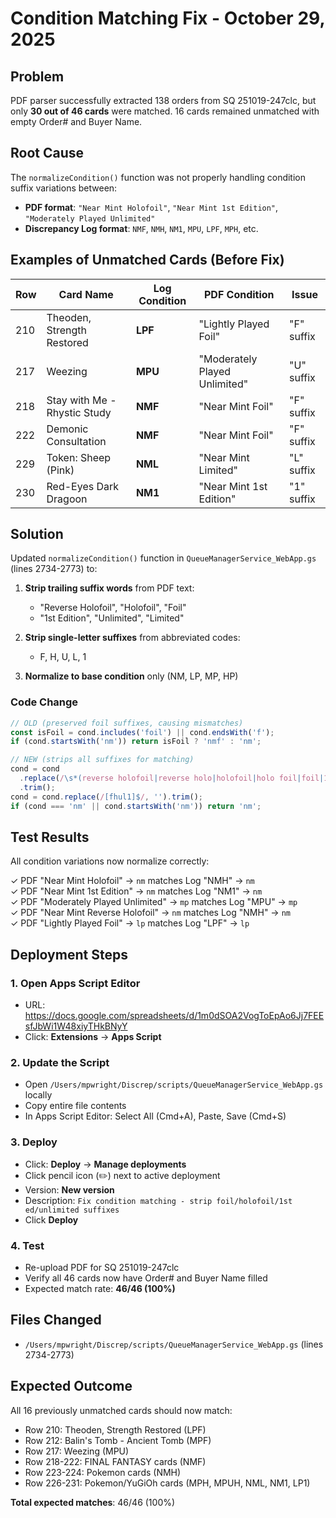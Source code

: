 # Condition Matching Fix - October 29, 2025

## Problem
PDF parser successfully extracted 138 orders from SQ 251019-247clc, but only **30 out of 46 cards** were matched. 16 cards remained unmatched with empty Order# and Buyer Name.

## Root Cause
The `normalizeCondition()` function was not properly handling condition suffix variations between:
- **PDF format**: `"Near Mint Holofoil"`, `"Near Mint 1st Edition"`, `"Moderately Played Unlimited"`
- **Discrepancy Log format**: `NMF`, `NMH`, `NM1`, `MPU`, `LPF`, `MPH`, etc.

## Examples of Unmatched Cards (Before Fix)
| Row | Card Name | Log Condition | PDF Condition | Issue |
|-----|-----------|---------------|---------------|-------|
| 210 | Theoden, Strength Restored | **LPF** | "Lightly Played Foil" | "F" suffix |
| 217 | Weezing | **MPU** | "Moderately Played Unlimited" | "U" suffix |
| 218 | Stay with Me - Rhystic Study | **NMF** | "Near Mint Foil" | "F" suffix |
| 222 | Demonic Consultation | **NMF** | "Near Mint Foil" | "F" suffix |
| 229 | Token: Sheep (Pink) | **NML** | "Near Mint Limited" | "L" suffix |
| 230 | Red-Eyes Dark Dragoon | **NM1** | "Near Mint 1st Edition" | "1" suffix |

## Solution
Updated `normalizeCondition()` function in `QueueManagerService_WebApp.gs` (lines 2734-2773) to:

1. **Strip trailing suffix words** from PDF text:
   - "Reverse Holofoil", "Holofoil", "Foil"
   - "1st Edition", "Unlimited", "Limited"

2. **Strip single-letter suffixes** from abbreviated codes:
   - F, H, U, L, 1

3. **Normalize to base condition** only (NM, LP, MP, HP)

### Code Change
```javascript
// OLD (preserved foil suffixes, causing mismatches)
const isFoil = cond.includes('foil') || cond.endsWith('f');
if (cond.startsWith('nm')) return isFoil ? 'nmf' : 'nm';

// NEW (strips all suffixes for matching)
cond = cond
  .replace(/\s*(reverse holofoil|reverse holo|holofoil|holo foil|foil|1st edition|unlimited|limited)\s*$/gi, '')
  .trim();
cond = cond.replace(/[fhul1]$/, '').trim();
if (cond === 'nm' || cond.startsWith('nm')) return 'nm';
```

## Test Results
All condition variations now normalize correctly:

✓ PDF "Near Mint Holofoil" → `nm` matches Log "NMH" → `nm`  
✓ PDF "Near Mint 1st Edition" → `nm` matches Log "NM1" → `nm`  
✓ PDF "Moderately Played Unlimited" → `mp` matches Log "MPU" → `mp`  
✓ PDF "Near Mint Reverse Holofoil" → `nm` matches Log "NMH" → `nm`  
✓ PDF "Lightly Played Foil" → `lp` matches Log "LPF" → `lp`

## Deployment Steps

### 1. Open Apps Script Editor
- URL: https://docs.google.com/spreadsheets/d/1m0dSOA2VogToEpAo6Jj7FEEsfJbWi1W48xiyTHkBNyY
- Click: **Extensions** → **Apps Script**

### 2. Update the Script
- Open `/Users/mpwright/Discrep/scripts/QueueManagerService_WebApp.gs` locally
- Copy entire file contents
- In Apps Script Editor: Select All (Cmd+A), Paste, Save (Cmd+S)

### 3. Deploy
- Click: **Deploy** → **Manage deployments**
- Click pencil icon (✏️) next to active deployment
- Version: **New version**
- Description: `Fix condition matching - strip foil/holofoil/1st ed/unlimited suffixes`
- Click **Deploy**

### 4. Test
- Re-upload PDF for SQ 251019-247clc
- Verify all 46 cards now have Order# and Buyer Name filled
- Expected match rate: **46/46 (100%)**

## Files Changed
- `/Users/mpwright/Discrep/scripts/QueueManagerService_WebApp.gs` (lines 2734-2773)

## Expected Outcome
All 16 previously unmatched cards should now match:
- Row 210: Theoden, Strength Restored (LPF)
- Row 212: Balin's Tomb - Ancient Tomb (MPF)
- Row 217: Weezing (MPU)
- Row 218-222: FINAL FANTASY cards (NMF)
- Row 223-224: Pokemon cards (NMH)
- Row 226-231: Pokemon/YuGiOh cards (MPH, MPUH, NML, NM1, LP1)

**Total expected matches**: 46/46 (100%)

